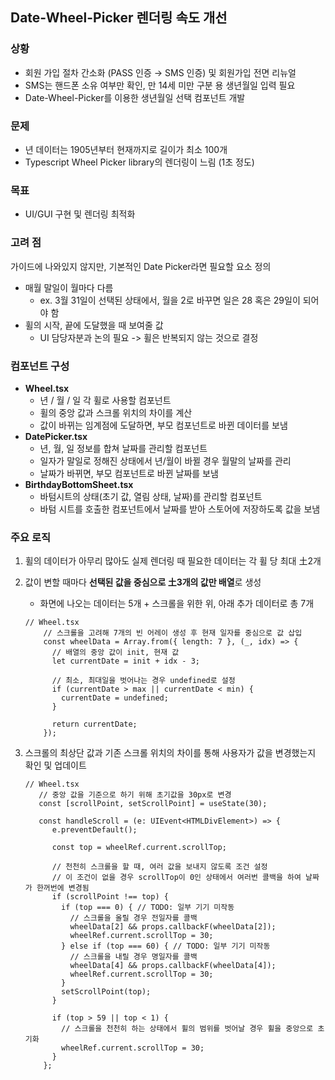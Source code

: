 ## Date-Wheel-Picker 렌더링 속도 개선

### 상황

- 회원 가입 절차 간소화 (PASS 인증 → SMS 인증) 및 회원가입 전면 리뉴얼
- SMS는 핸드폰 소유 여부만 확인, 만 14세 미만 구분 용 생년월일 입력 필요
- Date-Wheel-Picker를 이용한 생년월일 선택 컴포넌트 개발

### 문제

- 년 데이터는 1905년부터 현재까지로 길이가 최소 100개
- Typescript Wheel Picker library의 렌더링이 느림 (1초 정도)

### 목표

- UI/GUI 구현 및 렌더링 최적화

### **고려 점**

가이드에 나와있지 않지만, 기본적인 Date Picker라면 필요할 요소 정의

- 매월 말일이 월마다 다름
    - ex. 3월 31일이 선택된 상태에서, 월을 2로 바꾸면 일은 28 혹은 29일이 되어야 함
- 휠의 시작, 끝에 도달했을 때 보여줄 값
    - UI 담당자분과 논의 필요 -> 휠은 반복되지 않는 것으로 결정

### **컴포넌트 구성**

- **Wheel.tsx**
    - 년 / 월 / 일 각 휠로 사용할 컴포넌트
    - 휠의 중앙 값과 스크롤 위치의 차이를 계산
    - 값이 바뀌는 임계점에 도달하면, 부모 컴포넌트로 바뀐 데이터를 보냄
- **DatePicker.tsx**
    - 년, 월, 일 정보를 합쳐 날짜를 관리할 컴포넌트
    - 일자가 말일로 정해진 상태에서 년/월이 바뀔 경우 월말의 날짜를 관리
    - 날짜가 바뀌면, 부모 컴포넌트로 바뀐 날짜를 보냄
- **BirthdayBottomSheet.tsx**
    - 바텀시트의 상태(초기 값, 열림 상태, 날짜)를 관리할 컴포넌트
    - 바텀 시트를 호출한 컴포넌트에서 날짜를 받아 스토어에 저장하도록 값을 보냄

### 주요 로직

1. 휠의 데이터가 아무리 많아도 실제 렌더링 때 필요한 데이터는 각 휠 당 최대 土2개
2. 값이 변할 때마다 **선택된 값을 중심으로 土3개의 값만 배열**로 생성
    - 화면에 나오는 데이터는 5개 + 스크롤을 위한 위, 아래 추가 데이터로 총 7개
    
    ```tsx
    // Wheel.tsx
    	// 스크롤을 고려해 7개의 빈 어레이 생성 후 현재 일자를 중심으로 값 삽입
        const wheelData = Array.from({ length: 7 }, (_, idx) => {
          // 배열의 중앙 값이 init, 현재 값
          let currentDate = init + idx - 3;
    
          // 최소, 최대일을 벗어나는 경우 undefined로 설정
          if (currentDate > max || currentDate < min) {
            currentDate = undefined;
          }
    
          return currentDate;
        });
    
    ```
    
3. 스크롤의 최상단 값과 기존 스크롤 위치의 차이를 통해 사용자가 값을 변경했는지 확인 및 업데이트
    
    ```tsx
    // Wheel.tsx
       // 중앙 값을 기준으로 하기 위해 초기값을 30px로 변경
       const [scrollPoint, setScrollPoint] = useState(30);
    
       const handleScroll = (e: UIEvent<HTMLDivElement>) => {
          e.preventDefault();
    
          const top = wheelRef.current.scrollTop;
    
          // 천천히 스크롤을 할 때, 여러 값을 보내지 않도록 조건 설정
          // 이 조건이 없을 경우 scrollTop이 0인 상태에서 여러번 콜백을 하여 날짜가 한꺼번에 변경됨
          if (scrollPoint !== top) {
            if (top === 0) { // TODO: 일부 기기 미작동
              // 스크롤을 올릴 경우 전일자를 콜백
              wheelData[2] && props.callbackF(wheelData[2]);
              wheelRef.current.scrollTop = 30;
            } else if (top === 60) { // TODO: 일부 기기 미작동
              // 스크롤을 내릴 경우 명일자를 콜백
              wheelData[4] && props.callbackF(wheelData[4]);
              wheelRef.current.scrollTop = 30;
            }
            setScrollPoint(top);
          }
    
          if (top > 59 || top < 1) {
            // 스크롤을 천천히 하는 상태에서 휠의 범위를 벗어날 경우 휠을 중앙으로 초기화
            wheelRef.current.scrollTop = 30;
          }
        };
    
    ```
